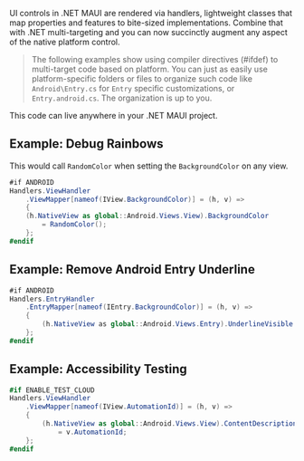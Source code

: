 UI controls in .NET MAUI are rendered via handlers, lightweight classes that map properties and features to bite-sized implementations. Combine that with .NET multi-targeting and you can now succinctly augment any aspect of the native platform control.

> The following examples show using compiler directives (#ifdef) to multi-target code based on platform. You can just as easily use platform-specific folders or files to organize such code like `Android\Entry.cs` for `Entry` specific customizations, or `Entry.android.cs`. The organization is up to you. 

This code can live anywhere in your .NET MAUI project. 

## Example: Debug Rainbows

This would call `RandomColor` when setting the `BackgroundColor` on any view.

```csharp
#if ANDROID
Handlers.ViewHandler
    .ViewMapper[nameof(IView.BackgroundColor)] = (h, v) =>
    {
	(h.NativeView as global::Android.Views.View).BackgroundColor 
		= RandomColor();
    };
#endif
```

## Example: Remove Android Entry Underline

```csharp
#if ANDROID
Handlers.EntryHandler
    .EntryMapper[nameof(IEntry.BackgroundColor)] = (h, v) =>
    {
        (h.NativeView as global::Android.Views.Entry).UnderlineVisible = false
    };
#endif
```

## Example: Accessibility Testing

```csharp
#if ENABLE_TEST_CLOUD
Handlers.ViewHandler
    .ViewMapper[nameof(IView.AutomationId)] = (h, v) =>
    {
        (h.NativeView as global::Android.Views.View).ContentDescription 
            = v.AutomationId;
    };
#endif
```
<!--
## Example: Mapping A Custom Property

```csharp
#if ANDROID
Handlers.EntryHandler
    .EntryMapper["Goatee"] = (h, v) =>
    {
        bool hasGoatee = (bool)v;
        if(!hasGoatee)
            (h.NativeView as global::Android.Views.Entry).UnderlineVisible = false
    };
#endif
```

Usage:

```csharp
var cleanEntry = new Entry();
```
-->
